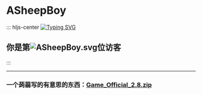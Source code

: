 # ASheepBoy
::: hljs-center
[![Typing SVG](https://readme-typing-svg.demolab.com?font=Fira+Code&size=30&duration=3000&pause=1000&center=true&vCenter=true&random=true&width=800&lines=Wecolme+to+ASheepBoy's+Homepage)](https://git.io/typing-svg)
## 你是第![ASheepBoy.svg](https://api.likepoems.com/counter/get/@ASheepBoy?theme=rule34)位访客
:::

---

### 一个蒟蒻写的有意思的东西：[Game_Official_2.8.zip](https://xth.lanzouu.com/iD5Ko32v4pmd)
